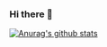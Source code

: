 ### Hi there 👋

[![Anurag's github stats](https://github-readme-stats.vercel.app/api?username=xieww&show_icons=true&theme=tokyonight)](https://github.com/anuraghazra/github-readme-stats)

<!--
**xieww/xieww** is a ✨ _special_ ✨ repository because its `README.md` (this file) appears on your GitHub profile.

Here are some ideas to get you started:

- 🔭 I’m currently working on ...
- 🌱 I’m currently learning ...
- 👯 I’m looking to collaborate on ...
- 🤔 I’m looking for help with ...
- 💬 Ask me about ...
- 📫 How to reach me: ...
- 😄 Pronouns: ...
- ⚡ Fun fact: ...
-->
